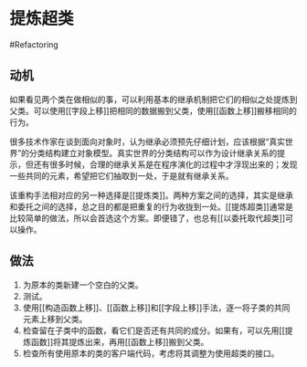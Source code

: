 # 提炼超类
#Refactoring 

## 动机

如果看见两个类在做相似的事，可以利用基本的继承机制把它们的相似之处提炼到父类。可以使用[[字段上移]]把相同的数据搬到父类，使用[[函数上移]]搬移相同的行为。

很多技术作家在谈到面向对象时，认为继承必须预先仔细计划，应该根据“真实世界”的分类结构建立对象模型。真实世界的分类结构可以作为设计继承关系的提示，但还有很多时候，合理的继承关系是在程序演化的过程中才浮现出来的；发现一些共同的元素，希望把它们抽取到一处，于是就有继承关系。

该重构手法相对应的另一种选择是[[提炼类]]。两种方案之间的选择，其实是继承和委托之间的选择，总之目的都是把重复的行为收拢到一处。[[提炼超类]]通常是比较简单的做法，所以会首选这个方案。即便错了，也总有[[以委托取代超类]]可以操作。

## 做法

1. 为原本的类新建一个空白的父类。
2. 测试。
3. 使用[[构造函数上移]]、[[函数上移]]和[[字段上移]]手法，逐一将子类的共同元素上移到父类。
4. 检查留在子类中的函数，看它们是否还有共同的成分。如果有，可以先用[[提炼函数]]将其提炼出来，再用[[函数上移]]搬到父类。
5. 检查所有使用原本的类的客户端代码，考虑将其调整为使用超类的接口。